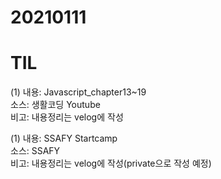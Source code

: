 # 20210111
# TIL

(1)
내용: Javascript_chapter13~19<br>
소스: 생활코딩 Youtube <br>
비고: 내용정리는 velog에 작성 <br>

(1)
내용: SSAFY Startcamp <br>
소스: SSAFY <br>
비고: 내용정리는 velog에 작성(private으로 작성 예정) <br>
